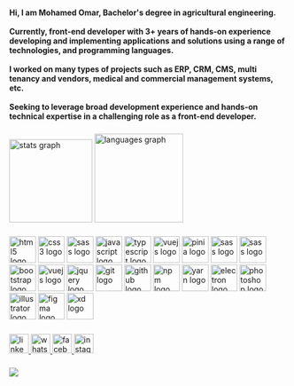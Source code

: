 <h4 align="left">
Hi, I am Mohamed Omar, Bachelor's degree in agricultural engineering. <br /> <br /> Currently, front-end developer with 3+ years of hands-on experience developing and implementing applications and solutions using a range of technologies, and programming languages. <br /> <br /> I worked on many types of projects such as ERP, CRM, CMS, multi tenancy and vendors, medical and commercial management systems, etc. <br /> <br /> Seeking to leverage broad development experience and hands-on technical expertise in a challenging role as a front-end developer.
</h4>

###

<div align="left">
  <img src="https://github-readme-stats.vercel.app/api?hide_title=false&hide_rank=false&show_icons=true&include_all_commits=true&count_private=true&disable_animations=false&theme=gotham&locale=en&hide_border=true&username=mohamed-omar-mubark" height="150" alt="stats graph"  />
  <img src="https://github-readme-stats.vercel.app/api/top-langs?locale=en&hide_title=false&layout=compact&card_width=320&langs_count=6&theme=gotham&hide_border=true&username=mohamed-omar-mubark" height="160" alt="languages graph"  />
</div>

###

<div align="left">
  <img src="https://cdn.jsdelivr.net/gh/devicons/devicon/icons/html5/html5-original.svg" height="48" width="48" alt="html5 logo" title="Html" />
  <img src="https://cdn.jsdelivr.net/gh/devicons/devicon/icons/css3/css3-original.svg" height="48" width="48" alt="css3 logo" title="Css" />
  <img src="https://cdn.jsdelivr.net/gh/devicons/devicon/icons/sass/sass-original.svg" height="48" width="48" alt="sass logo" title="Sass" />
  <img src="https://cdn.jsdelivr.net/gh/devicons/devicon/icons/javascript/javascript-original.svg" height="48" width="48" alt="javascript logo" title="JavaScript" />
  <img src="https://cdn.jsdelivr.net/gh/devicons/devicon/icons/typescript/typescript-original.svg" height="48" width="48" alt="typescript logo" title="TypeScript" />
  <img src="https://cdn.jsdelivr.net/gh/devicons/devicon/icons/vuejs/vuejs-original.svg" height="48" width="48" alt="vuejs logo" title="Vue.js" />
  <img src="https://pinia.vuejs.org/logo.svg" height="48" width="48" alt="pinia logo" title="Pinia" />
  <img src="https://primevue.org/favicon.ico" height="48" width="48" alt="sass logo" title="PrimeVue" />
  <img src="https://next.vuetifyjs.com/favicon.ico" height="48" width="48" alt="sass logo" title="Vuetify" />
  <img src="https://cdn.jsdelivr.net/gh/devicons/devicon/icons/bootstrap/bootstrap-original.svg" height="48" width="48" alt="bootstrap logo" title="Bootstrap" />
  <img src="https://cdn.jsdelivr.net/gh/devicons/devicon/icons/vuejs/vuejs-original.svg" height="48" width="48" alt="vuejs logo" title="Vue.js" />
  <img src="https://cdn.jsdelivr.net/gh/devicons/devicon/icons/jquery/jquery-original.svg" height="48" width="48" alt="jquery logo" title="jquery" />
  <img src="https://cdn.jsdelivr.net/gh/devicons/devicon/icons/git/git-original.svg" height="48" width="48" alt="git logo" title="Git" />
  <img src="https://cdn.jsdelivr.net/gh/devicons/devicon/icons/github/github-original.svg" height="48" width="48" alt="github logo" title="Github" />
  <img src="https://cdn.jsdelivr.net/gh/devicons/devicon/icons/npm/npm-original-wordmark.svg" height="48" width="48" alt="npm logo" title="Npm" />
  <img src="https://cdn.jsdelivr.net/gh/devicons/devicon/icons/yarn/yarn-original.svg" height="48" width="48" alt="yarn logo" title="Yarn" />
  <img src="https://cdn.jsdelivr.net/gh/devicons/devicon/icons/electron/electron-original.svg" height="48" width="48" alt="electron logo" title="Electron" />
  <img src="https://cdn.jsdelivr.net/gh/devicons/devicon/icons/photoshop/photoshop-plain.svg" height="48" width="48" alt="photoshop logo" title="Photoshop" />
  <img src="https://cdn.jsdelivr.net/gh/devicons/devicon/icons/illustrator/illustrator-plain.svg" height="48" width="48" alt="illustrator logo" title="Illustrator" />
  <img src="https://cdn.jsdelivr.net/gh/devicons/devicon/icons/figma/figma-original.svg" height="48" width="48" alt="figma logo" title="Figma" />
  <img src="https://cdn.jsdelivr.net/gh/devicons/devicon/icons/xd/xd-plain.svg" height="48" width="48" alt="xd logo" title="XD" />
</div>

###

<div align="left">
  <a href="https://www.linkedin.com/in/mohamed-omar-mubark" target="_blank">
    <img src="https://img.shields.io/static/v1?message=LinkedIn&logo=linkedin&label=&color=0077B5&logoColor=white&labelColor=&style=for-the-badge" height="35" alt="linkedin logo"  />
  </a>
  <a href="https://wa.me/+201201456635" target="_blank">
    <img src="https://img.shields.io/static/v1?message=Whatsapp&logo=whatsapp&label=&color=25D366&logoColor=white&labelColor=&style=for-the-badge" height="35" alt="whatsapp logo"  />
  </a>
  <a href="https://www.facebook.com/mohamedomar1412" target="_blank">
    <img src="https://img.shields.io/static/v1?message=Facebook&logo=facebook&label=&color=1877F2&logoColor=white&labelColor=&style=for-the-badge" height="35" alt="facebook logo"  />
  </a>
  <a href="https://www.instagram.com/mohamed_omar_official" target="_blank">
    <img src="https://img.shields.io/static/v1?message=Instagram&logo=instagram&label=&color=E4405F&logoColor=white&labelColor=&style=for-the-badge" height="35" alt="instagram logo"  />
  </a>
</div>

###

![](https://komarev.com/ghpvc/?username=mohamed-omar-mubark)
